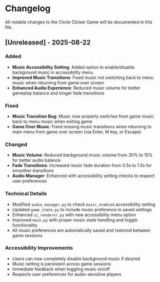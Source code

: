 # Changelog

All notable changes to the Circle Clicker Game will be documented in this file.

## [Unreleased] - 2025-08-22

### Added
- **Music Accessibility Setting**: Added option to enable/disable background music in accessibility menu
- **Improved Music Transitions**: Fixed music not switching back to menu music when returning from game over screen
- **Enhanced Audio Experience**: Reduced music volume for better gameplay balance and longer fade transitions

### Fixed
- **Music Transition Bug**: Music now properly switches from game music back to menu music when exiting game
- **Game Over Music**: Fixed missing music transitions when returning to main menu from game over screen (via Enter, M key, or Escape)

### Changed
- **Music Volume**: Reduced background music volume from 30% to 15% for better audio balance
- **Fade Transitions**: Increased music fade duration from 0.5s to 1.5s for smoother transitions
- **Audio Manager**: Enhanced with accessibility setting checks to respect user preferences

### Technical Details
- Modified `audio_manager.py` to check `music_enabled` accessibility setting
- Updated `game_state.py` to include music preference in saved settings
- Enhanced `ui_renderer.py` with new accessibility menu option
- Improved `main.py` with proper music state handling and toggle functionality
- All music preferences are automatically saved and restored between game sessions

### Accessibility Improvements
- Users can now completely disable background music if desired
- Music setting is persistent across game sessions
- Immediate feedback when toggling music on/off
- Respects user preferences for audio-sensitive players
